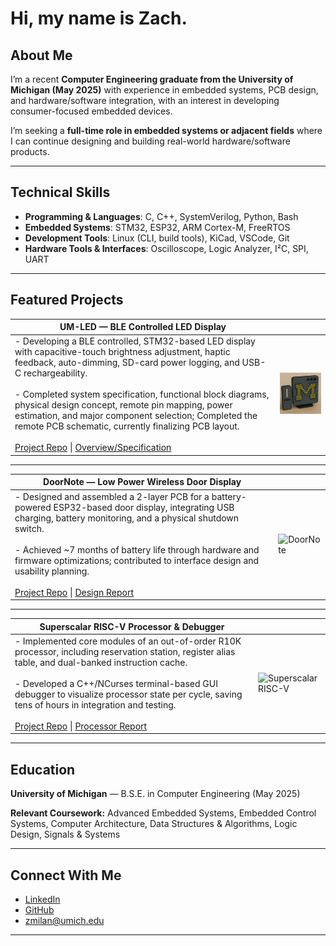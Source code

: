 # Hi, my name is Zach.

## About Me
I’m a recent **Computer Engineering graduate from the University of Michigan (May 2025)** with experience in embedded systems, PCB design, and hardware/software integration, with an interest in developing consumer-focused embedded devices. 

I’m seeking a **full-time role in embedded systems or adjacent fields** where I can continue designing and building real-world hardware/software products.


---

## Technical Skills
- **Programming & Languages**: C, C++, SystemVerilog, Python, Bash  
- **Embedded Systems**: STM32, ESP32, ARM Cortex-M, FreeRTOS  
- **Development Tools**: Linux (CLI, build tools), KiCad, VSCode, Git  
- **Hardware Tools & Interfaces**: Oscilloscope, Logic Analyzer, I²C, SPI, UART  

--- 
## Featured Projects 

| **UM-LED — BLE Controlled LED Display** | |
|---|---|
| - Developing a BLE controlled, STM32-based LED display with capacitive-touch brightness adjustment, haptic feedback, auto-dimming, SD-card power logging, and USB-C rechargeability.<br><br>- Completed system specification, functional block diagrams, physical design concept, remote pin mapping, power estimation, and major component selection; Completed the remote PCB schematic, currently finalizing PCB layout.<br><br>[Project Repo](https://github.com/zachmilan/UM-LED) \| [Overview/Specification](https://github.com/zachmilan/UM-LED/blob/main/docs/UM-LED%20Design%20Proposal.pdf) | <img src="https://github.com/zachmilan/UM-LED/blob/main/images/final_proto_img.png" alt="UM-LED" width="350" /> |



---

| **DoorNote — Low Power Wireless Door Display** | |
|---|---|
| - Designed and assembled a 2-layer PCB for a battery-powered ESP32-based door display, integrating USB charging, battery monitoring, and a physical shutdown switch.<br><br>- Achieved ~7 months of battery life through hardware and firmware optimizations; contributed to interface design and usability planning.<br><br>[Project Repo](https://github.com/zachmilan/DoorNote) \| [Design Report](https://github.com/zachmilan/DoorNote) | <img src="https://github.com/zachmilan/DoorNote/blob/main/images/IMG_1364%20(1).jpg" alt="DoorNote" width="250"/> |


---
| **Superscalar RISC-V Processor & Debugger** | |
|---|---|
| - Implemented core modules of an out-of-order R10K processor, including reservation station, register alias table, and dual-banked instruction cache.<br><br>- Developed a C++/NCurses terminal-based GUI debugger to visualize processor state per cycle, saving tens of hours in integration and testing.<br><br>[Project Repo](https://github.com/zachmilan/Superscalar-RISCV) \| [Processor Report](https://github.com/zachmilan/Superscalar-RISCV/docs/placeholder.txt) | <img src="https://github.com/zachmilan/Superscalar-RISCV/blob/main/images/470diagram.png" alt="Superscalar RISC-V" width="250"/> |



---

## Education
**University of Michigan** — B.S.E. in Computer Engineering (May 2025)  

**Relevant Coursework:** Advanced Embedded Systems, Embedded Control Systems, Computer Architecture, Data Structures & Algorithms, Logic Design, Signals & Systems  

---

## Connect With Me
-  [LinkedIn](https://www.linkedin.com/in/zachary-milan/)  
-  [GitHub](https://github.com/zachmilan)  
-  zmilan@umich.edu  

---

